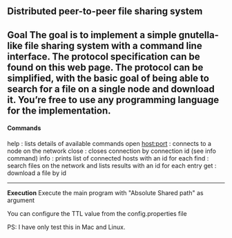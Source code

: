 Distributed peer-to-peer file sharing system
---
Goal
The goal is to implement a simple gnutella-like file sharing system with a command line interface. The protocol specification can be found on this web page. The protocol can be simplified, with the basic goal of being able to search for a file on a single node and download it. You’re free to use any programming language for the implementation.
---

#### Commands

help                : lists details of available commands
open <host:port>    : connects to a node on the network
close <id>          : closes connection by connection id (see info command)
info                : prints list of connected hosts with an id for each
find <keyword>      : search files on the network and lists results with an id for each entry
get <id>            : download a file by id

---

**Execution**
Execute the main program with "Absolute Shared path" as argument 

You can configure the TTL value from the config.properties file

PS: I have only test this in Mac and Linux.
